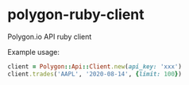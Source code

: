 # polygon-ruby-client
Polygon.io API ruby client

Example usage:
```ruby
client = Polygon::Api::Client.new(api_key: 'xxx')
client.trades('AAPL', '2020-08-14', {limit: 100})
```
